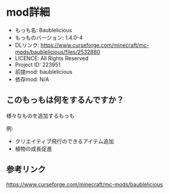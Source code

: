 # mod詳細

- もっも名: Baublelicious
- もっものバージョン: 1.4.0-4
- DLリンク: https://www.curseforge.com/minecraft/mc-mods/baublelicious/files/2532880
- LICENCE: All Rights Reserved
- Project ID: 223951
- 前提mod: baublelicious
- 依存mod: N/A

## このもっもは何をするんですか？
様々なものを追加するもっも<br>

例: 

- クリエイティブ飛行のできるアイテム追加
- 植物の成長促進

## 参考リンク
https://www.curseforge.com/minecraft/mc-mods/baublelicious